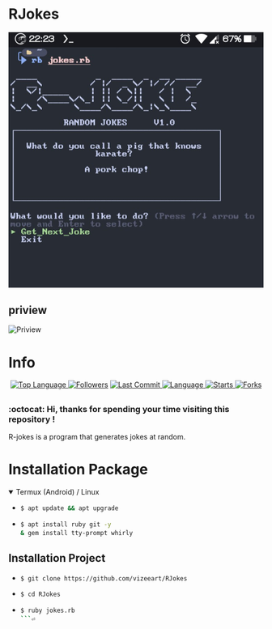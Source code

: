 # RJokes

<p align="center">
  <a name="top" href="#octocat-hi-there-thanks-for-visiting-">
    <img alt="vizeeart/RJokes" height="60%" width="100%" src="assets/00.jpg"/>
  </a>
</p>

## priview

![Priview](https://vizeeart/RJokes/assets/kucing-lucu.gif)


# Info

<p align="center">

 <a href="https://github.com/vizeeart">
    <img alt="Top Language" src="https://img.shields.io/github/languages/top/vizeeart/RJokes.svg"/>
  </a>
<a href="https://github.com/vizeeart/followers">
  <img title="Followers" src="https://img.shields.io/github/followers/vizeeart?label=Followers&color=blue&style=flat-square"></a>
<a href="https://github.com/vizeeart/RJokes/stargazers/">
<a href="https://github.com/vizeeart">
  <img alt="Last Commit" src="https://img.shields.io/github/last-commit/vizeeart/RJokes.svg"/>
</a>
<a href="https://github.com/vizeeart">
  <img alt="Language" src="https://img.shields.io/github/languages/count/vizeeart/RJokes.svg"/>
</a>
<a href="https://github.com/vizeeart">
  <img alt="Starts" src="https://img.shields.io/github/stars/vizeeart/RJokes.svg"/>
</a>
<a href="https://github.com/vizeeart">
  <img alt="Forks" src="https://img.shields.io/github/forks/vizeeart/RJokes.svg"/>
</a>
</div>
</p>

##
### :octocat: Hi, thanks for spending your time visiting this repository !
<p>
  R-jokes is a program that generates jokes at random.
</p>


# Installation Package
<details open>
<summary>Termux (Android) / Linux</summary>

- ```bash
  $ apt update && apt upgrade
  ```

- ```bash
  $ apt install ruby git -y
  & gem install tty-prompt whirly
  ```

## Installation Project

- ```bash
  $ git clone https://github.com/vizeeart/RJokes
  ```

- ```bash
  $ cd RJokes
  ```

- ```bash
  $ ruby jokes.rb
  ```⏎